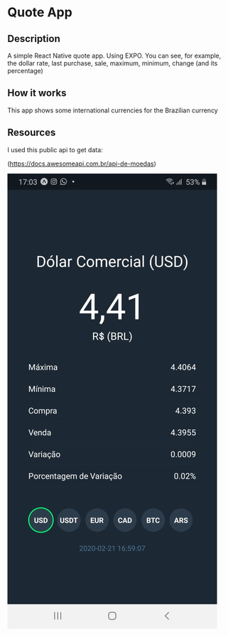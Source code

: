 # Quote App

## Description

A simple React Native quote app. Using EXPO.
You can see, for example, the dollar rate, last purchase, sale, maximum, minimum, change (and its percentage)

## How it works

This app shows some international currencies for the Brazilian currency

## Resources

I used this public api to get data:

(https://docs.awesomeapi.com.br/api-de-moedas)



![App print](./app.jpeg)
